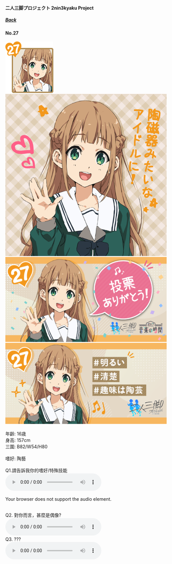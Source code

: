 #### 二人三脚プロジェクト 2nin3kyaku Project
##### [Back](2nin3kyaku_List.md)

#### No.27
<img src="../../../Img/Nanaon/2nin3kyaku/27/27_thumb.png"><br>
<img src="../../../Img/Nanaon/2nin3kyaku/27/27_main.png"><br>
<img src="../../../Img/Nanaon/2nin3kyaku/27/27_thanks.png"><br>
<img src="../../../Img/Nanaon/2nin3kyaku/27/27_desc.png"><br>
<br>
年齡: 16歳<br>
身高: 157cm<br>
三圍: B82/W54/H80<br>
<br>
嗜好: 陶藝<br>
<br>
Q1.請告訴我你的嗜好/特殊技能<br>
<audio controls="controls">
  <source type="audio/mp3" src="../../../Resources/2nin3kyaku/No27_voice_1.mp3"></source>
  <p>Your browser does not support the audio element.</p>
</audio><br>
Q2. 對你而言，甚麼是偶像? <br>
<audio controls="controls">
  <source type="audio/mp3" src="../../../Resources/2nin3kyaku/No27_voice_2.mp3"></source>
  <p>Your browser does not support the audio element.</p>
</audio><br>
Q3. ??? <br>
<audio controls="controls">
  <source type="audio/mp3" src="../../../Resources/2nin3kyaku/No27_voice_3.mp3"></source>
  <p>Your browser does not support the audio element.</p>
</audio><br>